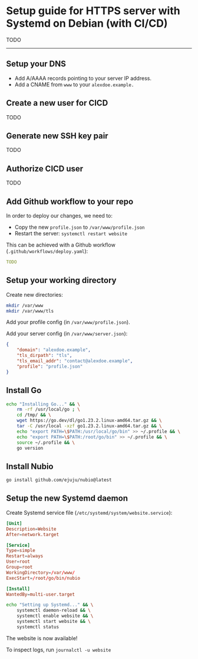 # Setup guide for HTTPS server with Systemd on Debian (with CI/CD)

TODO

---

## Setup your DNS

- Add A/AAAA records pointing to your server IP address.
- Add a CNAME from `www` to your `alexdoe.example.`

## Create a new user for CICD

TODO

## Generate new SSH key pair

TODO

## Authorize CICD user

TODO

## Add Github workflow to your repo

In order to deploy our changes, we need to:
- Copy the new `profile.json` to `/var/www/profile.json`
- Restart the server: `systemctl restart website`

This can be achieved with a Github workflow (`.github/workflows/deploy.yaml`):
```yaml
TODO
```

## Setup your working directory

Create new directories:
```bash
mkdir /var/www
mkdir /var/www/tls
```

Add your profile config (in `/var/www/profile.json`).

Add your server config (in `/var/www/server.json`):
```json
{
    "domain": "alexdoe.example",
    "tls_dirpath": "tls",
    "tls_email_addr": "contact@alexdoe.example",
    "profile": "profile.json"
}
```

## Install Go

```bash
echo "Installing Go..." && \
    rm -rf /usr/local/go ; \
    cd /tmp/ && \
    wget https://go.dev/dl/go1.23.2.linux-amd64.tar.gz && \
    tar -C /usr/local -xzf go1.23.2.linux-amd64.tar.gz && \
    echo "export PATH=\$PATH:/usr/local/go/bin" >> ~/.profile && \
    echo "export PATH=\$PATH:/root/go/bin" >> ~/.profile && \
    source ~/.profile && \
    go version
```

## Install Nubio

```bash
go install github.com/ejuju/nubio@latest
```

## Setup the new Systemd daemon

Create Systemd service file (`/etc/systemd/system/website.service`):
```conf
[Unit]
Description=Website
After=network.target

[Service]
Type=simple
Restart=always
User=root
Group=root
WorkingDirectory=/var/www/
ExecStart=/root/go/bin/nubio

[Install]
WantedBy=multi-user.target
```

```bash
echo "Setting up Systemd..." && \
    systemctl daemon-reload && \
    systemctl enable website && \
    systemctl start website && \
    systemctl status
```

The website is now available!

To inspect logs, run `journalctl -u website`
